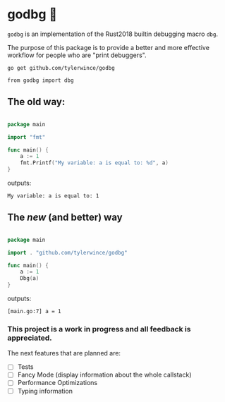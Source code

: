 # godbg 🐛

`godbg` is an implementation of the Rust2018 builtin debugging macro `dbg`.

The purpose of this package is to provide a better and more effective workflow for
people who are "print debuggers".

`go get github.com/tylerwince/godbg`

`from godbg import dbg`

## The old way:

```go

package main

import "fmt"

func main() {
    a := 1
    fmt.Printf("My variable: a is equal to: %d", a)
}

```
outputs:

```
My variable: a is equal to: 1
```

## The _new_ (and better) way

```go

package main

import . "github.com/tylerwince/godbg"

func main() {
    a := 1
    Dbg(a)
}

```
outputs:

```
[main.go:7] a = 1
```

### This project is a work in progress and all feedback is appreciated.

The next features that are planned are:

- [ ] Tests
- [ ] Fancy Mode (display information about the whole callstack)
- [ ] Performance Optimizations
- [ ] Typing information
